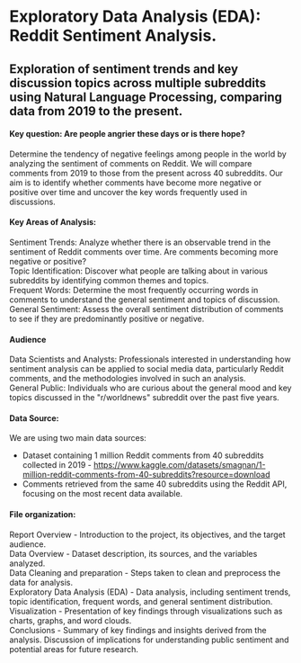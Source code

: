 # Exploratory Data Analysis (EDA): Reddit Sentiment Analysis.

## Exploration of sentiment trends and key discussion topics across multiple subreddits using Natural Language Processing, comparing data from 2019 to the present.

#### Key question: Are people angrier these days or is there hope? 
Determine the tendency of negative feelings among people in the world by analyzing the sentiment of comments on Reddit. We will compare comments from 2019 to those from the present across 40 subreddits. Our aim is to identify whether comments have become more negative or positive over time and uncover the key words frequently used in discussions.

#### Key Areas of Analysis:
Sentiment Trends: Analyze whether there is an observable trend in the sentiment of Reddit comments over time. Are comments becoming more negative or positive? </br>
Topic Identification: Discover what people are talking about in various subreddits by identifying common themes and topics. </br>
Frequent Words: Determine the most frequently occurring words in comments to understand the general sentiment and topics of discussion. </br>
General Sentiment: Assess the overall sentiment distribution of comments to see if they are predominantly positive or negative. </br>

#### Audience
Data Scientists and Analysts: Professionals interested in understanding how sentiment analysis can be applied to social media data, particularly Reddit comments, and the methodologies involved in such an analysis. </br>
General Public: Individuals who are curious about the general mood and key topics discussed in the "r/worldnews" subreddit over the past five years. </br>

#### Data Source:
We are using two main data sources:
- Dataset containing 1 million Reddit comments from 40 subreddits collected in 2019 - https://www.kaggle.com/datasets/smagnan/1-million-reddit-comments-from-40-subreddits?resource=download </br>
- Comments retrieved from the same 40 subreddits using the Reddit API, focusing on the most recent data available.

#### File organization:
Report Overview - Introduction to the project, its objectives, and the target audience.</br>
Data Overview - Dataset description, its sources, and the variables analyzed.</br>
Data Cleaning and preparation - Steps taken to clean and preprocess the data for analysis.</br>
Exploratory Data Analysis (EDA) - Data analysis, including sentiment trends, topic identification, frequent words, and general sentiment distribution.</br>
Visualization - Presentation of key findings through visualizations such as charts, graphs, and word clouds.</br>
Conclusions - Summary of key findings and insights derived from the analysis. Discussion of implications for understanding public sentiment and potential areas for future research.</br>